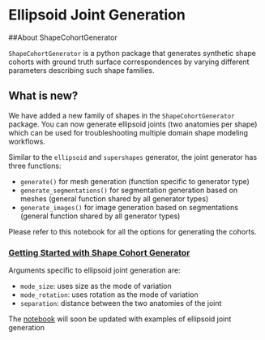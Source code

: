 # Ellipsoid Joint Generation

##About ShapeCohortGenerator

`ShapeCohortGenerator` is a python package that generates synthetic shape cohorts with ground truth surface correspondences by varying different parameters describing such shape families.

## What is new?
We have added a new family of shapes in the `ShapeCohortGenerator` package. You can now generate ellipsoid joints (two anatomies per shape) which can be used for troubleshooting multiple domain shape modeling workflows.

Similar to the `ellipsoid` and `supershapes` generator, the joint generator has three functions:
- `generate()` for mesh generation (function specific to generator type)
- `generate_segmentations()` for segmentation generation based on meshes (general function shared by all generator types)
- `generate_images()` for image generation based on segmentations (general function shared by all generator types)

Please refer to this notebook for all the options for generating the cohorts. 
### [Getting Started with Shape Cohort Generator](../notebooks/getting-started-with-shape-cohort-generation.ipynb) 

Arguments specific to ellipsoid joint generation are:

- `mode_size`: uses size as the mode of variation 
- `mode_rotation`: uses rotation as the mode of variation
- `separation`: distance between the two anatomies of the joint


The [notebook](../notebooks/getting-started-with-shape-cohort-generation.ipynb) will soon be updated with examples of ellipsoid joint generation